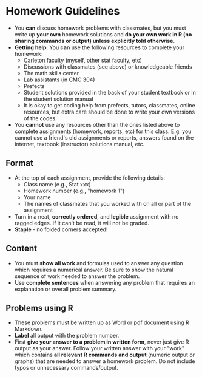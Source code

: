# Homework Guidelines

- You **can** discuss homework problems with classmates, but you must write up **your own** homework solutions and **do your own work in R (no sharing commands or output) unless explicitly told otherwise**.
- **Getting help**: You **can** use the following resources to complete your homework:
  - Carleton faculty (myself, other stat faculty, etc)
  - Discussions with classmates (see above) or knowledgeable friends
  - The math skills center
  - Lab assistants (in CMC 304)
  - Prefects
  - Student solutions provided in the back of your student textbook or in the student solution manual
  - It is okay to get coding help from prefects, tutors, classmates, online resources, but extra care should be done to write your own versions of the codes.
- You **cannot** use any resources other than the ones listed above to complete assignments (homework, reports, etc) for this class. E.g. you cannot use a friend's old assignments or reports, answers found on the internet, textbook (instructor) solutions manual, etc.

## Format

- At the top of each assignment, provide the following details:
  - Class name (e.g., Stat xxx)
  - Homework number (e.g., "homework 1")
  - Your name
  - The names of classmates that you worked with on all or part of the assignment
- Turn in a neat, **correctly ordered**, and **legible** assignment with no ragged edges. If it can't be read, it will not be graded.
- **Staple** - no folded corners accepted!

## Content

- You must **show all work** and formulas used to answer any question which requires a numerical answer. Be sure to show the natural sequence of work needed to answer the problem.
- Use **complete sentences** when answering any problem that requires an explanation or overall problem summary.

## Problems using R

- These problems must be written up as Word or pdf document using R Markdown.
- **Label** all output with the problem number.
- First **give your answer to a problem in written form**, never just give R output as your answer. Follow your written answer with your "work" which contains **all relevant R commands and output** (numeric output or graphs) that are needed to answer a homework problem. Do not include typos or unnecessary commands/output.
